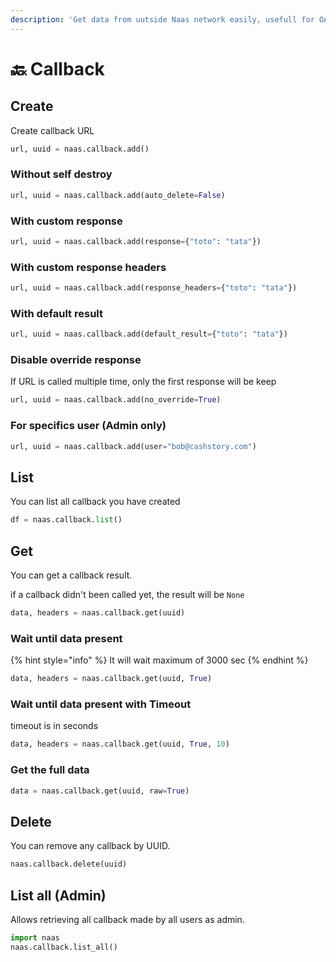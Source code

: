 ```yaml
---
description: 'Get data from uutside Naas network easily, usefull for OAuth and other stuff'
---
```


# 🔙 Callback

## Create

Create callback URL 

```python
url, uuid = naas.callback.add()
```

###  Without self destroy

```python
url, uuid = naas.callback.add(auto_delete=False)
```

### With custom response

```python
url, uuid = naas.callback.add(response={"toto": "tata"})
```

### With custom response headers

```python
url, uuid = naas.callback.add(response_headers={"toto": "tata"})
```

### With default result

```python
url, uuid = naas.callback.add(default_result={"toto": "tata"})
```

### Disable override response

If URL is called multiple time, only the first response will be keep

```python
url, uuid = naas.callback.add(no_override=True)
```

### For specifics user \(Admin only\)

```python
url, uuid = naas.callback.add(user="bob@cashstory.com")
```

## List 

You can list all callback  you have created

```python
df = naas.callback.list()
```

## Get 

You can get a callback result.

if a callback didn't been called yet, the result will be `None`

```python
data, headers = naas.callback.get(uuid)
```

### Wait until data present 

{% hint style="info" %}
It will wait maximum of 3000 sec
{% endhint %}

```python
data, headers = naas.callback.get(uuid, True)
```

### Wait until data present with Timeout

timeout is in seconds

```python
data, headers = naas.callback.get(uuid, True, 10)
```

### Get the full data

```python
data = naas.callback.get(uuid, raw=True)
```

## Delete

You can remove any callback by UUID. 

```python
naas.callback.delete(uuid)
```

## List all \(Admin\)

Allows retrieving all callback made by all users as admin.

```python
import naas
naas.callback.list_all()
```



